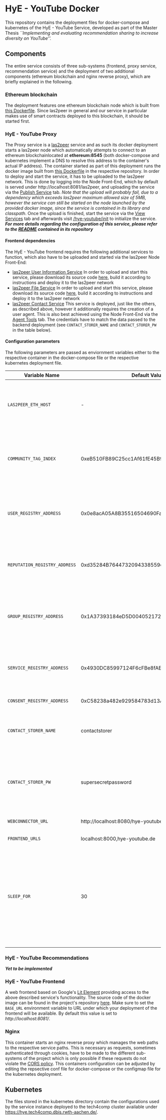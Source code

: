 # HyE - YouTube Docker
This repository contains the deployment files for docker-compose and kubernetes of the HyE - YouTube Service, developed as part of the Master Thesis _``Implementing and evaluating recommendation sharing to increase diversity on YouTube''._

## Components
The entire service consists of three sub-systems (frontend, proxy service, recommendation service) and the deployment of two additional components (ethereum blockchain and nginx reverse proxy), which are briefly explained in the following.

### Ethereum blockchain
The deployment features one ethereum blockchain node which is built from [this Dockerfile](https://github.com/rwth-acis/las2peer-ethereum-cluster/blob/master/docker-images/monitored-geth-client/Dockerfile). Since las2peer in general and our service in particular makes use of smart contracts deployed to this blockchain, it should be started first.

### HyE - YouTube Proxy
The Proxy service is a [las2peer](https://github.com/rwth-acis/las2peer) service and as such its docker deployment starts a las2peer node which automatically attempts to connect to an ethereum blockchainlocated at **ethereum:8545** (both docker-compose and kubernetes implement a DNS to resolve this address to the container's actual IP address).
The container started as part of this deployment runs the docker image built from [this Dockerfile](https://github.com/rwth-acis/HyE-YouTube-Proxy/blob/master/docker/Dockerfile) in the respective repository.
In order to deploy and start the service, it has to be uploaded to the las2peer network.
This is done by logging into the Node Front-End, which by default is served under http://localhost:8081/las2peer, and uploading the service via the [Publish Service](http://localhost:8080/las2peer/webapp/publish-service) tab.
*Note that the upload will probably fail, due to a dependency which exceeds las2peer maximum allowed size of 5MB, however the service can still be started on the node launched by the provided docker image, since the service is contained in its library and classpath*.
Once the upload is finished, start the service via the [View Services](http://localhost:8080/las2peer/webapp/view-services) tab and afterwards visit [/hye-youtube/init](http://localhost:8080/hye-youtube/init) to initialize the service.
***For more details regarding the configuration of this service, please refer to the [README](https://github.com/rwth-acis/hye-youtube-proxy#configurations-properties) contained in its repository***

#### Frontend dependencies
The HyE - YouTube frontend requires the following additional services to function, which also have to be uploaded and started via the las2peer Node Front-End:

* [las2peer User Information Service](https://github.com/rwth-acis/las2peer-user-information-service) In order to upload and start this service, please download its source code [here](https://github.com/rwth-acis/las2peer-user-information-service/releases/tag/v0.2.3), build it according to instructions and deploy it to the las2peer network
* [las2peer File Service](https://github.com/rwth-acis/las2peer-fileservice) In order to upload and start this service, please download its source code [here](https://github.com/rwth-acis/las2peer-FileService/releases/tag/v3.0.0), build it according to instructions and deploy it to the las2peer network
* [las2peer Contact Service](https://github.com/rwth-acis/las2peer-contact-service) This service is deployed, just like the others, as described above, however it additionally requires the creation of a user agent. This is also best achieved using the Node Front-End via the [Agent Tools](http://localhost:8080/las2peer/webapp/agent-tools) tab. The credentials have to match the data passed to the backend deployment (see `CONTACT_STORER_NAME` and `CONTACT_STORER_PW` in the table below).

#### Configuration parameters
The following parameters are passed as enviornment variables either to the respective container in the docker-compose file or the respective kubernetes deployment file.

| Variable Name | Default Value | Description |
| ------------- | ------------- | ----------- |
| `LAS2PEER_ETH_HOST` | - | Denotes the location of the ethereum blockchain and should generally be set to `ethereum:8545` |
| `COMMUNITY_TAG_INDEX` | 0xeB510FB89C25cc1Af61fE45B965b5Fe27F1BCBa0 | Location of the community tag registry on the blockchain (required by las2peer core) |
| `USER_REGISTRY_ADDRESS` | 0x0e8acA05A8B35516504690Fa97fAEa69bbAFf901 | Location of the user registry on the blockchain (required by las2peer core) |
| `REPUTATION_REGISTRY_ADDRESS` | 0xd35284B7644732094338559c13a5CE880D247D37 | Location of the reputation registry on the blockchain (required by las2peer core) |
| `GROUP_REGISTRY_ADDRESS` | 0x1A37393184eD5D0040521728cBbfc819e07E9d20 | Location of the group registry on the blockchain (required by las2peer core) |
| `SERVICE_REGISTRY_ADDRESS` | 0x4930DC85997124F6cFBe8fAE727EA69E9577BBBc | Location of the service registry on the blockchain (required by las2peer core) |
| `CONSENT_REGISTRY_ADDRESS` | 0xC58238a482e929584783d13A684f56Ca5249243E | See [service README](https://github.com/rwth-acis/hye-youtube-proxy#configurations-properties) |
| `CONTACT_STORER_NAME` | contactstorer | Name of the user created as part of the las2peer Contact Service deployment |
| `CONTACT_STORER_PW` | supersecretpassword | Password associated with the user created as part of the las2peer Contact Service deployment |
| `WEBCONNECTOR_URL` | http://localhost:8080/hye-youtube/ | See `rootUri` in [service README](https://github.com/rwth-acis/hye-youtube-proxy#configurations-properties) |
| `FRONTEND_URLS` | localhost:8000,hye-youtube.de | See [service README](https://github.com/rwth-acis/hye-youtube-proxy#configurations-properties) |
| `SLEEP_FOR` | 30 | Time in seconds to wait before deploying the smart contracts (i.e., the above described registries) to the ethereum blockchain (generally, does not need to be changed) |

### HyE - YouTube Recommendations
***Yet to be implemented***

### HyE - YouTube Frontend
A web frontend based on Google's [Lit Element](https://lit.dev/) providing access to the above described service's functionality.
The source code of the docker image can be found in the project's repository [here](https://github.com/rwth-acis/hye-youtube-frontend/blob/master/Dockerfile).
Make sure to set the `BASE_URL` environment variable to URL under which your deployment of the frontend will be available.
By default this value is set to *http://localhost:8081/*.

### Nginx
This container starts an nginx reverse proxy which manages the web paths to the respective service paths.
This is necessary as requests, sometimes authenticated through cookies, have to be made to the different sub-systems of the project which is only possible if these requests do not violate the [CORS policy](https://developer.mozilla.org/en-US/docs/Web/HTTP/CORS).
This containers configuration can be adjusted by editing the repsective conf file for docker-compose or the configmap file for the kubernetes deployment.

## Kubernetes
The files stored in the kubernetes directory contain the configurations used by the service instance deployed to the tech4comp cluster available under https://hye.tech4comp.dbis.rwth-aachen.de/.
